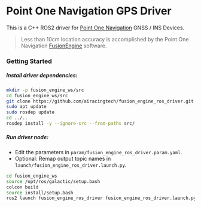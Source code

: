 # Point One Navigation GPS Driver

This is a C++ ROS2 driver for [Point One Navigation](https://pointonenav.com) GNSS / INS Devices. 

> Less than 10cm location accuracy is accomplished by the Point One Navigation [FusionEngine](https://pointonenav.com/fusionengine) software.

### Getting Started

##### Install driver dependencies:
```bash
mkdir -p fusion_engine_ws/src
cd fusion_engine_ws/src
git clone https://github.com/airacingtech/fusion_engine_ros_driver.git
sudo apt update
sudo rosdep update
cd ../..
rosdep install -y --ignore-src --from-paths src/
```

##### Run driver node:

* Edit the parameters in `param/fusion_engine_ros_driver.param.yaml`.
* Optional: Remap output topic names in `launch/fusion_engine_ros_driver.launch.py`.

```bash
cd fusion_engine_ws
source /opt/ros/galactic/setup.bash
colcon build
source install/setup.bash
ros2 launch fusion_engine_ros_driver fusion_engine_ros_driver.launch.py
```
